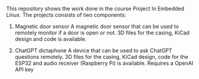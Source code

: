 This repository shows the work done in the course Project In Embedded Linux.
The projects consists of two components:

1. Magnetic door sensor
A magnetic door sensor that can be used to remotely monitor if a door is open or not. 3D files for the casing, KiCad design and code is available.

2. ChatGPT dictaphone
A device that can be used to ask ChatGPT questions remotely. 3D files for the casing, KiCad design, code for the ESP32 and audio receiver (Raspberry Pi) is available.
Requires a OpenAI API key
